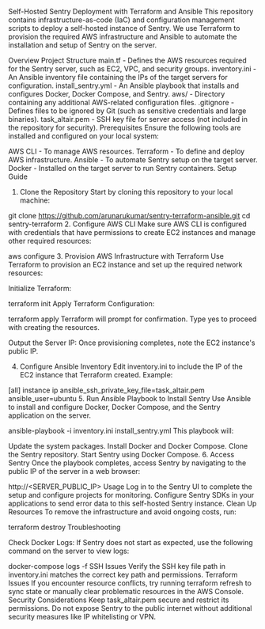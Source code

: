 Self-Hosted Sentry Deployment with Terraform and Ansible
This repository contains infrastructure-as-code (IaC) and configuration management scripts to deploy a self-hosted instance of Sentry. We use Terraform to provision the required AWS infrastructure and Ansible to automate the installation and setup of Sentry on the server.

Overview
Project Structure
main.tf - Defines the AWS resources required for the Sentry server, such as EC2, VPC, and security groups.
inventory.ini - An Ansible inventory file containing the IPs of the target servers for configuration.
install_sentry.yml - An Ansible playbook that installs and configures Docker, Docker Compose, and Sentry.
aws/ - Directory containing any additional AWS-related configuration files.
.gitignore - Defines files to be ignored by Git (such as sensitive credentials and large binaries).
task_altair.pem - SSH key file for server access (not included in the repository for security).
Prerequisites
Ensure the following tools are installed and configured on your local system:

AWS CLI - To manage AWS resources.
Terraform - To define and deploy AWS infrastructure.
Ansible - To automate Sentry setup on the target server.
Docker - Installed on the target server to run Sentry containers.
Setup Guide
1. Clone the Repository
Start by cloning this repository to your local machine:

git clone https://github.com/arunarukumar/sentry-terraform-ansible.git
cd sentry-terraform
2. Configure AWS CLI
Make sure AWS CLI is configured with credentials that have permissions to create EC2 instances and manage other required resources:

aws configure
3. Provision AWS Infrastructure with Terraform
Use Terraform to provision an EC2 instance and set up the required network resources:

Initialize Terraform:

terraform init
Apply Terraform Configuration:

terraform apply
Terraform will prompt for confirmation. Type yes to proceed with creating the resources.

Output the Server IP: Once provisioning completes, note the EC2 instance's public IP.

4. Configure Ansible Inventory
Edit inventory.ini to include the IP of the EC2 instance that Terraform created. Example:

[all]
instance ip ansible_ssh_private_key_file=task_altair.pem ansible_user=ubuntu
5. Run Ansible Playbook to Install Sentry
Use Ansible to install and configure Docker, Docker Compose, and the Sentry application on the server.

ansible-playbook -i inventory.ini install_sentry.yml
This playbook will:

Update the system packages.
Install Docker and Docker Compose.
Clone the Sentry repository.
Start Sentry using Docker Compose.
6. Access Sentry
Once the playbook completes, access Sentry by navigating to the public IP of the server in a web browser:

http://<SERVER_PUBLIC_IP>
Usage
Log in to the Sentry UI to complete the setup and configure projects for monitoring.
Configure Sentry SDKs in your applications to send error data to this self-hosted Sentry instance.
Clean Up Resources
To remove the infrastructure and avoid ongoing costs, run:

terraform destroy
Troubleshooting

Check Docker Logs: If Sentry does not start as expected, use the following command on the server to view logs:

docker-compose logs -f
SSH Issues
Verify the SSH key file path in inventory.ini matches the correct key path and permissions.
Terraform Issues
If you encounter resource conflicts, try running terraform refresh to sync state or manually clear problematic resources in the AWS Console.
Security Considerations
Keep task_altair.pem secure and restrict its permissions.
Do not expose Sentry to the public internet without additional security measures like IP whitelisting or VPN.
